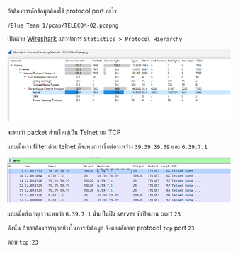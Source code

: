 ถ้าต้องการดักข้อมูลต้องใช้ protocol:port อะไร

`/Blue Team 1/pcap/TELECOM-02.pcapng`

เปิดด้วย [Wireshark](https://www.wireshark.org) แล้วทำการ `Statistics > Protocol Hierarchy`

![1.png](./images/bt-1-2/1.png)

จะพบว่า packet ส่วนใหญ่เป็น Telnet บน TCP

และเมื่อเรา filter ด้วย telnet ก็จะพบการเชื่อต่อระหว่าง `39.39.39.39` และ `6.39.7.1`

![2.png](./images/bt-1-2/2.png)

และเมื่อสังเกตุเราจะพบว่า `6.39.7.1` นั้นเป็นฝั่ง server ที่เปิดผ่าน port `23`

ดังนั้น ถ้าเราต้องการทุกอย่างในการส่งข้อมูล จึงตองดักจาก protocol `tcp` port `23`

ตอบ `tcp:23`
